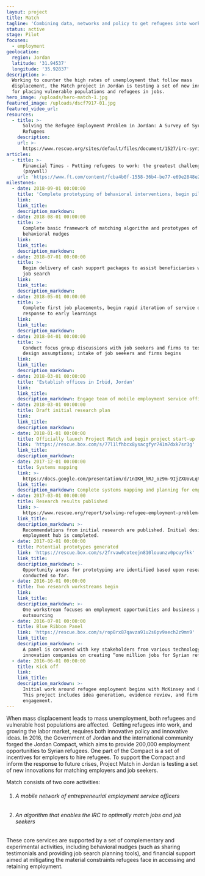 ```yaml
---
layout: project
title: Match
tagline: 'Combining data, networks and policy to get refugees into work'
status: active
stage: Pilot
focuses:
  - employment
geolocation:
  region: Jordan
  latitude: '31.94537'
  longitude: '35.92837'
description: >-
  Working to counter the high rates of unemployment that follow mass
  displacement, the Match project in Jordan is testing a set of new innovations
  for placing vulnerable populations and refugees in jobs.
hero_image: /uploads/hero-match-1.jpg
featured_image: /uploads/dscf7917-01.jpg
featured_video_url:
resources:
  - title: >-
      Solving the Refugee Employment Problem in Jordan: A Survey of Syrian
      Refugees
    description:
    url: >-
      https://www.rescue.org/sites/default/files/document/1527/irc-syrianrefugeeemployment-72dpi-041117.pdf
articles:
  - title: >-
      Financial Times - Putting refugees to work: the greatest challenge in 2017
      (paywall)
    url: 'https://www.ft.com/content/fcba4b0f-1558-36b4-be77-e69e2848e275'
milestones:
  - date: 2018-09-01 00:00:00
    title: 'Complete prototyping of behavioral interventions, begin piloting'
    link:
    link_title:
    description_markdown:
  - date: 2018-08-01 00:00:00
    title: >-
      Complete basic framework of matching algorithm and prototypes of
      behavioral nudges
    link:
    link_title:
    description_markdown:
  - date: 2018-07-01 00:00:00
    title: >-
      Begin delivery of cash support packages to assist beneficiaries with the
      job search
    link:
    link_title:
    description_markdown:
  - date: 2018-05-01 00:00:00
    title: >-
      Complete first job placements, begin rapid iteration of service design in
      response to early learnings
    link:
    link_title:
    description_markdown:
  - date: 2018-04-01 00:00:00
    title: >-
      Conduct focus group discussions with job seekers and firms to test program
      design assumptions; intake of job seekers and firms begins
    link:
    link_title:
    description_markdown:
  - date: 2018-03-01 00:00:00
    title: 'Establish offices in Irbid, Jordan'
    link:
    link_title:
    description_markdown: Engage team of mobile employment service officers.
  - date: 2018-03-01 00:00:00
    title: Draft initial research plan
    link:
    link_title:
    description_markdown:
  - date: 2018-01-01 00:00:00
    title: Officially launch Project Match and begin project start-up
    link: 'https://rescue.box.com/s/77l1lfhbcx8ysacgfyr741m7dxk7sr3g'
    link_title:
    description_markdown:
  - date: 2017-12-01 00:00:00
    title: Systems mapping
    link: >-
      https://docs.google.com/presentation/d/1nIKH_hRJ_oz9m-9IjZXUovLqtS7riseEvSHML8YrdC4/edit?usp=sharing
    link_title:
    description_markdown: Complete systems mapping and planning for employment hub launch
  - date: 2017-03-01 00:00:00
    title: Research results published
    link: >-
      https://www.rescue.org/report/solving-refugee-employment-problem-jordan-survey-syrian-refugees
    link_title:
    description_markdown: >-
      Recommendations from initial research are published. Initial design of the
      employment hub is completed.
  - date: 2017-02-01 00:00:00
    title: Potential prototypes generated
    link: 'https://rescue.box.com/s/2frvaw0coteejn810louunzv0pcuyfkk'
    link_title:
    description_markdown: >-
      Opportunity areas for prototyping are identified based upon research
      conducted so far.
  - date: 2016-10-01 00:00:00
    title: Two research workstreams begin
    link:
    link_title:
    description_markdown: >-
      One workstream focuses on employment opportunities and business process
      outsourcing
  - date: 2016-07-01 00:00:00
    title: Blue Ribbon Panel
    link: 'https://rescue.box.com/s/rop8rx87qavza91u2s6pv9aech2z9mn9'
    link_title:
    description_markdown: >-
      A panel is convened with key stakeholders from various technology and
      innovation companies on creating “one million jobs for Syrian refugees”
  - date: 2016-06-01 00:00:00
    title: Kick off
    link:
    link_title:
    description_markdown: >-
      Initial work around refugee employment begins with McKinsey and Company.
      This project includes idea generation, evidence review, and firm
      engagement.
---
```


When mass displacement leads to mass unemployment, both refugees and vulnerable host populations are affected.  Getting refugees into work, and growing the labor market, requires both innovative policy and innovative ideas. In 2016, the Government of Jordan and the international community forged the Jordan Compact, which aims to provide 200,000 employment opportunities to Syrian refugees. One part of the Compact is a set of incentives for employers to hire refugees. To support the Compact and inform the response to future crises, Project Match in Jordan is testing a set of new innovations for matching employers and job seekers.

Match consists of two core activities:

1. ###### A mobile network of entrepreneurial employment service officers
2. ###### An algorithm that enables the IRC to optimally match jobs and job seekers

These core services are supported by a set of complementary and experimental activities, including behavioral nudges (such as sharing testimonials and providing job search planning tools), and financial support aimed at mitigating the material constraints refugees face in accessing and retaining employment.